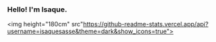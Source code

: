### Hello! I'm Isaque.

<img height="180cm" src"https://github-readme-stats.vercel.app/api?username=isaquesasse&theme=dark&show_icons=true">
